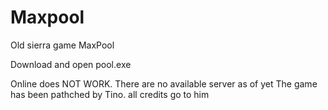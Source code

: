# Maxpool
Old sierra game MaxPool

Download and open pool.exe

Online does NOT WORK. There are no available server as of yet
The game has been pathched by Tino. all credits go to him
